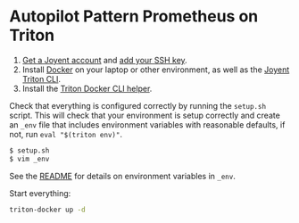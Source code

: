 # Autopilot Pattern Prometheus on Triton

1. [Get a Joyent account](https://my.joyent.com/landing/signup/) and [add your SSH key](https://docs.joyent.com/public-cloud/getting-started).
2. Install [Docker](https://docs.docker.com/docker-for-mac/install/) on your laptop or other environment, as well as the [Joyent Triton CLI](https://www.joyent.com/blog/introducing-the-triton-command-line-tool).
3. Install the [Triton Docker CLI helper](https://github.com/joyent/triton-docker-cli).

Check that everything is configured correctly by running the `setup.sh` script. This will check that your environment is setup correctly and create an `_env` file that includes environment variables with reasonable defaults, if not, run `eval "$(triton env)"`.

```bash
$ setup.sh
$ vim _env
```

See the [README](../../README.md) for details on environment variables in `_env`.

Start everything:

```bash
triton-docker up -d
```

